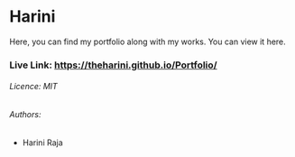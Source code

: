 # Harini 
Here, you can find my portfolio along with my works. You can view it here.
### Live Link: https://theharini.github.io/Portfolio/
###### Licence: MIT
###### Authors:
- Harini Raja

